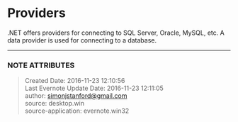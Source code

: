 # Providers

.NET offers providers for connecting to SQL Server, Oracle, MySQL, etc. A data
provider is used for connecting to a database.


---
### NOTE ATTRIBUTES
>Created Date: 2016-11-23 12:10:56  
>Last Evernote Update Date: 2016-11-23 12:11:05  
>author: simonjstanford@gmail.com  
>source: desktop.win  
>source-application: evernote.win32  